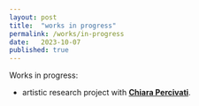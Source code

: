 ```yaml
---
layout: post
title:  "works in progress"
permalink: /works/in-progress
date:   2023-10-07
published: true
---
```


Works in progress:

- artistic research project with [**Chiara Percivati**][percivati].

[percivati]: https://www.chiarapercivati.net/
